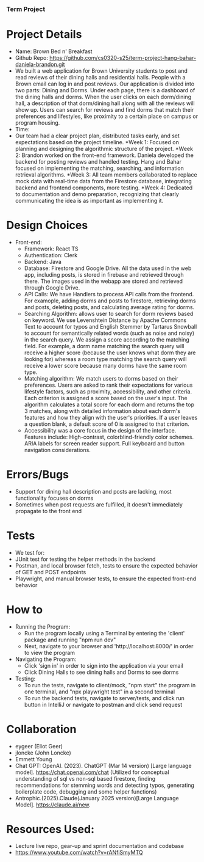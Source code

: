 ### Term Project ###

# Project Details
- Name: Brown Bed n' Breakfast
- Github Repo: https://github.com/cs0320-s25/term-project-hang-bahar-daniela-brandon.git
- We built a web application for Brown University students to post and read reviews of their dining halls and residential halls. People with a Brown email can log in and post reviews. Our application is divided into two parts: Dining and Dorms. Under each page, there is a dashboard of the dining halls and dorms. When the user clicks on each dorm/dining hall, a description of that dorm/dining hall along with all the reviews will show up. Users can search for reviews and find dorms that match their preferences and lifestyles, like proximity to a certain place on campus or program housing. 
- Time: 
- Our team had a clear project plan, distributed tasks early, and set expectations based on the project timeline.
    *Week 1: Focused on planning and designing the algorithmic structure of the project.
    *Week 2: Brandon worked on the front-end framework. Daniela developed the backend for posting reviews and handled testing. Hang and Bahar focused on implementing the matching, searching, and information retrieval algorithms.
    *Week 3: All team members collaborated to replace mock data with real-time data from the Firestore database, integrating backend and frontend components, more testing.
    *Week 4: Dedicated to documentation and demo preparation, recognizing that clearly communicating the idea is as important as implementing it.

# Design Choices
- Front-end:
  - Framework: React TS
  - Authentication: Clerk
  - Backend: Java
  - Database: Firestore and Google Drive. All the data used in the web app, including posts, is stored in firebase and retrieved through there. The images used in the webapp are stored and retrieved through Google Drive.  
  - API Calls: We have Handlers to process API calls from the frontend. For examople, adding dorms and posts to firestore, retrieving dorms and posts, deleting posts, and calculating average rating for dorms.
  - Searching Algorithm: allows user to search for dorm reviews based on keyword. We use Levenshtein Distance by Apache Commons Text to account for typos and English Stemmer by Tartarus Snowball to account for semantically related words (such as noise and noisy) in the search query. We assign a score according to the matching field. For example, a dorm name matching the search query will receive a higher score (because the user knows what dorm they are looking for) whereas a room type matching the search query will receive a lower score because many dorms have the same room type.
  - Matching algorithm: We match users to dorms based on their preferences. Users are asked to rank their expectations for various lifestyle factors, such as proximity, accessibility, and other criteria. Each criterion is assigned a score based on the user's input. The algorithm calculates a total score for each dorm and returns the top 3 matches, along with detailed information about each dorm's features and how they align with the user's priorities. If a user leaves a question blank, a default score of 0 is assigned to that criterion.
  - Accessibility was a core focus in the design of the interface. Features include: High-contrast, colorblind-friendly color schemes. ARIA labels for screen reader support. Full keyboard and button navigation considerations.


# Errors/Bugs
- Support for dining hall description and posts are lacking, most functionality focuses on dorms
- Sometimes when post requests are fulfilled, it doesn't immediately propagate to the front end 

# Tests
- We test for:
- JUnit test for testing the helper methods in the backend
- Postman, and local browser fetch, tests to ensure the expected behavior of GET and POST endpoints
- Playwright, and manual browser tests, to ensure the expected front-end behavior
 
# How to
- Running the Program:
    - Run the program locally using a Terminal by entering the 'client' package and running "npm run dev"
    - Next, navigate to your browser and 'http://localhost:8000/' in order to view the program
- Navigating the Program:
    - Click 'sign in' in order to sign into the application via your email
    - Click Dining Halls to see dining halls and Dorms to see dorms
- Testing:
    - To run the tests, navigate to client/mock, "npm start" the program in one terminal, and "npx playwright test" in a second terminal
    - To run the backend tests, navigate to server/tests, and click run button in IntelliJ or navigate to postman and click send request

# Collaboration
- eygeer (Eliot Geer)
- jloncke (John Loncke)
- Emmett Young
- Chat GPT: OpenAI. (2023). ChatGPT (Mar 14 version) [Large language model]. https://chat.openai.com/chat (Utilized for conceptual understanding of sql vs non-sql based firestore, finding recommendations for stemming words and detecting typos, generating boilerplate code, debugging and some helper functions)
- Antrophic.(2025).Claude(January 2025 version)[Large Language Model]. https://claude.ai/new.


# Resources Used:
- Lecture live repo, gear-up and sprint documentation and codebase
- https://www.youtube.com/watch?v=rANfiSmyMTQ
